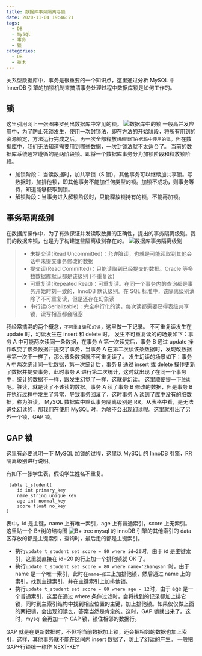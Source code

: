 ```yaml
---
title: 数据库事务隔离与锁
date: 2020-11-04 19:46:21
tags:
  - DB
  - mysql
  - 事务
  - 锁
categories:
  - DB
  - 技术
---
```


关系型数据库中，事务是很重要的一个知识点，这里通过分析 MySQL 中 InnerDB 引擎的加锁机制来搞清事务处理过程中数据库锁是如何工作的。

<!--more-->

## 锁

这里引用网上一张图来罗列出数据库中常见的锁。
![数据库中的锁](/images/数据库中常见的锁.png)
一般高并发应用中，为了防止死锁发生，使用一次封锁法，即在方法的开始阶段，将所有用到的资源锁定，方法运行完成之后，再一次全部释放`想想我们在代码中使用的锁`。但在数据库中，我们无法知道需要用到哪些数据，一次封锁法就不太适合了。
当前的数据库系统通常遵循的是两阶段锁。即将一个数据库事务分为加锁阶段和释放锁阶段。

- 加锁阶段： 当读数据时，加共享锁（S 锁），其他事务可以继续加共享锁。写数据时，加排他锁，即其他事务不能加任何类型的锁。加锁不成功，则事务等待，知道能够获取到锁。
- 解锁阶段：当事务进入解锁阶段时，只能释放锁持有的锁，不能再加锁。

## 事务隔离级别

在数据库操作中，为了有效保证并发读取数据的正确性，提出的事务隔离级别。我们的数据库锁，也是为了构建这些隔离级别存在的。
![数据库事务隔离级别](/images/数据库事务隔离级别.png)

> - 未提交读(Read Uncommitted)：允许脏读，也就是可能读取到其他会话中未提交事务修改的数据
> - 提交读(Read Committed)：只能读取到已经提交的数据。Oracle 等多数数据库默认都是该级别 (不重复读)
> - 可重复读(Repeated Read)：可重复读。在同一个事务内的查询都是事务开始时刻一致的，InnoDB 默认级别。在 SQL 标准中，该隔离级别消除了不可重复读，但是还存在幻象读
> - 串行读(Serializable)：完全串行化的读，每次读都需要获得表级共享锁，读写相互都会阻塞

我经常搞混的两个概念，`不可重复读`和`幻读`，这里做一下记录。
不可重复读发生在 update 时，幻读发生在 insert 和 delete 时。
发生不可重复读的的场景如下：事务 A 中可能两次读同一条数据，在事务 A 第一次读完后，事务 B 通过 update 操作改变了该条数据并提交了事务，当事务 A 在第二次读该条数据时，发现改数据与第一次不一样了，那么该条数据就不可重复读了。
发生幻读的场景如下：事务 A 中两次统计同一批数据，第一次统计后，事务 B 通过 insert 或 delete 操作更新了数据并提交事务，此时事务 A 进行第二次统计，这时就出现了在同一个事务中，统计的数据不一样，跟发生幻觉了一样，这就是幻读。
这里顺便提一下`脏读`吧。脏读，就是读了不该读的数据。事务 A 读了事务 B 修改的数据，但是事务 B 在执行过程中发生了异常，导致事务回滚了，这时事务 A 读到了库中没有的脏数据，称为脏读。
MySQL 数据库中默认事务隔离级别是 RR，从表格中看，是无法避免幻读的，那我们在使用 MySQL 时，为啥不会出现幻读呢。这里就引出了另外一个锁，GAP 锁。

## GAP 锁

这里有必要说明一下 MySQL 加锁的过程，这里以 MySQL 的 InnoDB 引擎，RR 隔离级别进行说明。

有如下一张学生表，假设学生姓名不重复。

```
 table t_student(
    id int primary_key
    name string unique_key
    age int normal_key
    score float no_key
)
```

表中，id 是主键，name 上有唯一索引，age 上有普通索引，score 上无索引。
这里贴一个 B+树的结构图
![B+ tree](/images/B+tree.png)
mysql 的 innoDB 引擎的其他索引的 data 区存放的都是主键索引，查询时，最后走的都是主键索引。

- 执行`update t_student set score = 80 where id=20`时，由于 id 是主键索引，这里就直接在 id=20 的行上加一个排他锁就 OK 了。
- 执行`update t_student set score = 80 where name='zhangsan'`时，由于 name 是一个唯一索引，此时在`name=张三`上加排他锁，然后通过 name 上的索引，找到主键索引，并在主键索引上加排他锁。
- 执行`update t_student set score = 80 where age = 12`时，由于 age 是一个普通索引，这里在通过 where 条件过滤时，会将找到的记录都加上排它锁，同时到主索引结构中找到相应位置的主键，加上排他锁。如果仅仅做上面的两把锁，会出现幻读么，答案当然是肯定的。这时，GAP 锁就出来了。这时，mysql 会再加一个 GAP 锁，锁住相邻的数据行。

GAP 就是在更新数据时，不但将当前数据加上锁，还会把相邻的数据也加上索引，这样，其他事务就不能在区间内 insert 数据了，防止了幻读的产生。
一般把 GAP+行锁统一称作 NEXT-KEY
